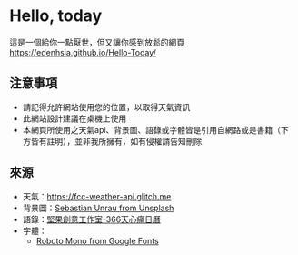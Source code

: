 # Hello, today
這是一個給你一點厭世，但又讓你感到放鬆的網頁  
https://edenhsia.github.io/Hello-Today/

## 注意事項
- 請記得允許網站使用您的位置，以取得天氣資訊
- 此網站設計建議在桌機上使用
- 本網頁所使用之天氣api、背景圖、語錄或字體皆是引用自網路或是書籍（下方皆有註明），並非我所擁有，如有侵權請告知刪除

## 來源
- 天氣：https://fcc-weather-api.glitch.me
- 背景圖：[Sebastian Unrau from Unsplash](https://images.unsplash.com/photo-1448375240586-882707db888b?ixlib=rb-1.2.1&auto=format&fit=crop&w=1500&q=80)
- 語錄：[堅果創意工作室-366天心痛日曆](https://www.books.com.tw/products/0010837933?sloc=main)
- 字體：
    - [Roboto Mono from Google Fonts](https://fonts.google.com/specimen/Roboto+Mono)